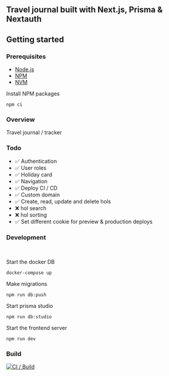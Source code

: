 ## Travel journal built with Next.js, Prisma & Nextauth

## Getting started

### Prerequisites

- [Node.js](https://nodejs.org/en/)
- [NPM](https://npmjs.com)
- [NVM](https://github.com/nvm-sh/nvm)

Install NPM packages

```
npm ci
```


### Overview

Travel journal / tracker

### Todo

-  ✅ Authentication
-  ✅ User roles
-  ✅ Holiday card
-  ✅ Navigation
-  ✅ Deploy CI / CD
-  ✅ Custom domain
-  ✅ Create, read, update and delete hols
-  ❌ hol search
-  ❌ hol sorting
-  ✅ Set different cookie for preview & production deploys

### Development

<br />

Start the docker DB

```
docker-compose up
```

Make migrations

```
npm run db:push
```

Start prisma studio

```
npm run db:studio
```

Start the frontend server

```
npm run dev
```


### Build

[![CI / Build](https://github.com/luke-h1/travelio/actions/workflows/build.yml/badge.svg)](https://github.com/luke-h1/travelio/actions/workflows/build.yml)

